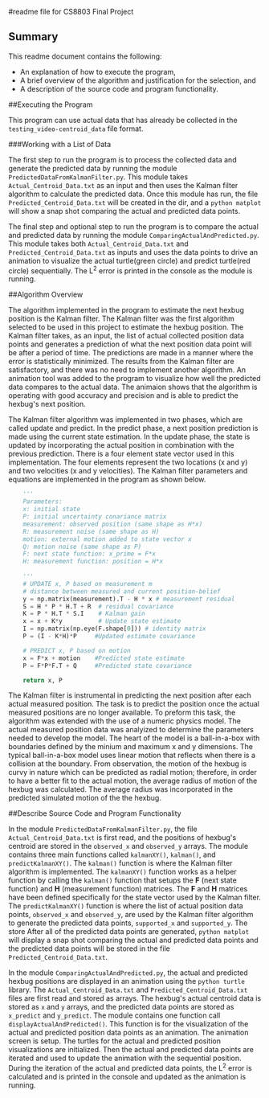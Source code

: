 
#readme file for CS8803 Final Project
## Summary
This readme document contains the following:
* An explanation of how to execute the program,
* A brief overview of the algorithm and justification for the selection, and
* A description of the source code and program functionality.

##Executing the Program

This program can use actual data that has already be collected in the `testing_video-centroid_data` file format. 

###Working with a List of Data


The first step to run the program is to process the collected data and generate the predicted data by running the module `PredictedDataFromKalmanFilter.py`. This module takes `Actual_Centroid_Data.txt` as an input and then uses the Kalman filter algorithm to calculate the predicted data. Once this module has run, the file `Predicted_Centroid_Data.txt` will be created in the dir, and a `python matplot` will show a snap shot comparing the actual and predicted data points.

The final step and optional step to run the program is to compare the actual and predicted data by running the module `ComparingActualAndPredicted.py`. This module takes both `Actual_Centroid_Data.txt` and `Predicted_Centroid_Data.txt` as inputs and uses the data points to drive an animation to visualize the actual turtle(green circle) and predict turtle(red circle) sequentially. The L<sup>2</sup> error is printed in the console as the module is running. 

##Algorithm Overview

The algorithm implemented in the program to estimate the next hexbug position is the Kalman filter. The Kalman filter was the first algorithm selected to be used in this project to estimate the hexbug position. The Kalman filter takes, as an input, the list of actual collected position data points and generates a prediction of what the next position data point will be after a period of time. The predictions are made in a manner where the error is statistically minimized. The results from the Kalman filter are satisfactory, and there was no need to implement another algorithm. An animation tool was added to the program to visualize how well the predicted data compares to the actual data. The animaion shows that the algorithm is operating with good accuracy and precision and is able to predict the hexbug's next position.

The Kalman filter algorithm was implemented in two phases, which are called update and predict. In the predict phase, a next position prediction is made using the current state estimation. In the update phase, the state is updated by incorporating the actual position in combination with the previous prediction. There is a four element state vector used in this implementation. The four elements represent the two locations (x and y) and two velocities (x and y velocities). The Kalman filter parameters and equations are implemented in the program as shown below. 

~~~python
    '''
    Parameters:
    x: initial state
    P: initial uncertainty conariance matrix
    measurement: observed position (same shape as H*x)
    R: measurement noise (same shape as H)
    motion: external motion added to state vector x
    Q: motion noise (same shape as P)
    F: next state function: x_prime = F*x
    H: measurement function: position = H*x
    
    '''
    # UPDATE x, P based on measurement m    
    # distance between measured and current position-belief
    y = np.matrix(measurement).T - H * x # measurement residual
    S = H * P * H.T + R  # residual covariance
    K = P * H.T * S.I    # Kalman gain
    x = x + K*y          # Update state estimate
    I = np.matrix(np.eye(F.shape[0])) # identity matrix
    P = (I - K*H)*P     #Updated estimate covariance

    # PREDICT x, P based on motion
    x = F*x + motion    #Predicted state estimate
    P = F*P*F.T + Q     #Predicted state covariance

    return x, P
~~~

The Kalman filter is instrumental in predicting the next position after each actual measured position. The task is to predict the position once the actual measured positions are no longer available. To preform this task, the algorithm was extended with the use of a numeric physics model. The actual measured position data was analyized to determine the parameters needed to develop the model. The heart of the model is a ball-in-a-box with boundaries defined by the minium and maximum x and y dimensions. The typical ball-in-a-box model uses linear motion that reflects when there is a collision at the boundary. From observation, the motion of the hexbug is curvy in nature which can be predicted as radial motion; therefore, in order to have a better fit to the actual motion, the average radius of motion of the hexbug was calculated. The average radius was incorporated in the predicted simulated motion of the the hexbug. 


##Describe Source Code and Program Functionality

In the module `PredictedDataFromKalmanFilter.py`, the file `Actual_Centroid_Data.txt` is first read, and the positions of hexbug's centroid are stored in the `observed_x` and `observed_y` arrays. The module contains three main functions called `kalmanXY()`, `kalman()`, and `predictKalmanXY()`. The `kalman()` function is where the Kalman filter algorithm is implemented. The `kalmanXY()` function works as a helper function by calling the `kalman()` function that setups the **F** (next state function) and **H** (measurement function) matrices. The **F** and **H** matrices have been defined specifically for the state vector used by the Kalman filter. The `predictKalmanXY()` function is where the list of actual position data points, `observed_x` and `observed_y`, are used by the Kalman filter algorithm to generate the predicted data points, `supported_x` and `supported_y`. The store
After all of the predicted data points are generated, `python matplot` will display a snap shot comparing the actual and predicted data points and the predicted data points will be stored in the file `Predicted_Centroid_Data.txt`.

In the module `ComparingActualAndPredicted.py`, the actual and predicted hexbug positions are displayed in an animation using the `python turtle` library. The `Actual_Centroid_Data.txt` and `Predicted_Centroid_Data.txt` files are first read and stored as arrays. The hexbug's actual centroid data is stored as `x` and `y` arrays, and the predicted data points are stored as `x_predict` and `y_predict`. The module contains one function call `displayActualAndPredicted()`. This function is for the visualization of the actual and predicted position data points as an animation. The animation screen is setup. The turtles for the actual and predicted position visualizations are initialized. Then the actual and predicted data points are iterated and used to update the animation with the sequential position. During the iteration of the actual and predicted data points, the L<sup>2</sup> error is calculated and is printed in the console and updated as the animation is running. 









